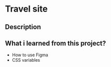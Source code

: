 # Travel site
## Description

## What i learned from this project?
- How to use Figma
- CSS variables